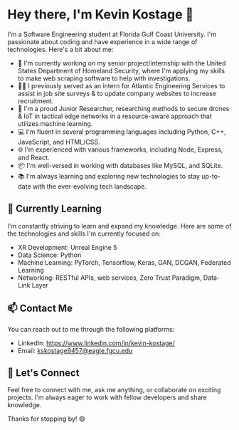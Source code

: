 # Hey there, I'm Kevin Kostage 👋

I'm a Software Engineering student at Florida Gulf Coast University. I'm passionate about coding and have experience in a wide range of technologies. Here's a bit about me:

- 🔭 I'm currently working on my senior project/internship with the United States Department of Homeland Security, where I'm applying my skills to make web scraping software to help with investigations.
- 👨‍🏫 I previously served as an intern for Atlantic Engineering Services to assist in job site surveys & to update company websites to increase recruitment.
- 💼 I'm a proud Junior Researcher, researching methods to secure drones & IoT in tactical edge networks in a resource-aware approach that utilizes machine learning.
- 💻 I'm fluent in several programming languages including Python, C++, JavaScript, and HTML/CSS.
- 🌐 I'm experienced with various frameworks, including Node, Express, and React.
- 📦 I'm well-versed in working with databases like MySQL, and SQLite.
- 📚 I'm always learning and exploring new technologies to stay up-to-date with the ever-evolving tech landscape.

## 🌱 Currently Learning

I'm constantly striving to learn and expand my knowledge. Here are some of the technologies and skills I'm currently focused on:

- XR Development: Unreal Engine 5
- Data Science: Python
- Machine Learning: PyTorch, Tensorflow, Keras, GAN, DCGAN, Federated Learning
- Networking: RESTful APIs, web services, Zero Trust Paradigm, Data-Link Layer

## 📫 Contact Me

You can reach out to me through the following platforms:

- LinkedIn: https://www.linkedin.com/in/kevin-kostage/
- Email: kskostage9457@eagle.fgcu.edu

## 💬 Let's Connect

Feel free to connect with me, ask me anything, or collaborate on exciting projects. I'm always eager to work with fellow developers and share knowledge.

Thanks for stopping by! 😄
